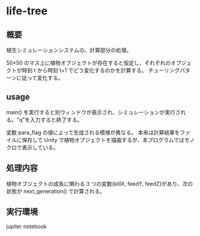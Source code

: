 # life-tree

## 概要
植生シミュレーションシステムの、計算部分の処理。

50*50 のマス上に植物オブジェクトが存在すると仮定し、それぞれのオブジェクトが時刻 t から時刻 t+1 でどう変化するのかを計算する。
チューリングパターンに従って変化する。

## usage
main() を実行すると別ウィンドウが表示され、シミュレーションが実行される。"q"を入力すると終了する。

変数 para_flag の値によって生成される模様が異なる。
本来は計算結果をファイルに保存して Unity で植物オブジェクトを描画するが、本プログラムではモノクロで表示している。

## 処理内容
植物オブジェクトの成長に関わる 3 つの変数{killX, feedY, feedZ}があり、次の状態が next_generation() で計算される。 

## 実行環境
jupiter notebook
